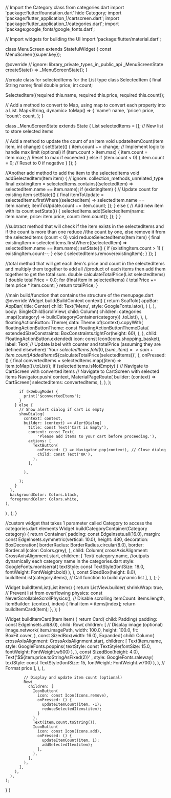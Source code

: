 // Import the Category class from categories.dart
import 'package:flutter/foundation.dart' hide Category;
import 'package:flutter_application_1/cartscreen.dart';
import 'package:flutter_application_1/categories.dart';
import 'package:google_fonts/google_fonts.dart';

// Import widgets for building the UI
import 'package:flutter/material.dart';

class MenuScreen extends StatefulWidget {
  const MenuScreen({super.key});

  @override
  // ignore: library_private_types_in_public_api
  _MenuScreenState createState() => _MenuScreenState();
}

//create class for selectedItems for the List type
class SelectedItem {
  final String name;
  final double price;
  int count;

  SelectedItem({required this.name, required this.price, required this.count});

  // Add a method to convert to Map, using map to convert each property into a List.
  Map<String, dynamic> toMap() => {
        'name': name,
        'price': price,
        'count': count,
      };
}

class _MenuScreenState extends State<MenuScreen> {
  List<SelectedItem> selectedItems = []; // New list to store selected items

  // Add a method to update the count of an item
  void updateItemCount(Item item, int change) {
    setState(() {
      item.count += change;
      // Implement logic to handle max limit (optional)
      if (item.count > item.max) {
        item.count = item.max; // Reset to max if exceeded
      } else if (item.count < 0) {
        item.count = 0; // Reset to 0 if negative
      }
    });
  }
  
  //Another add method to add the item to the selectedItems
  void addSelectedItem(Item item) {
  // ignore: collection_methods_unrelated_type
  final existingItem = selectedItems.contains((selectedItem) => selectedItem.name == item.name);
  if (existingItem) {
    // Update count for existing item
    setState(() {
      final itemToUpdate = selectedItems.firstWhere((selectedItem) => selectedItem.name == item.name);
      itemToUpdate.count += item.count;
    });
  } else {
    // Add new item with its count
    setState(() {
      selectedItems.add(SelectedItem(name: item.name, price: item.price, count: item.count));
    });
  }
}

//subtract method that will check if the item exists in the selectedItems and if the count is more than one reduce 
//the count by one, else remove it from the selectedItems (count < 0)
void reduceSelectedItems(Item item) {
  final existingItem = selectedItems.firstWhere((selectedItem) => selectedItem.name == item.name);
  setState(() {
    if (existingItem.count > 1) {
      existingItem.count--;
    } else {
      selectedItems.remove(existingItem);
    }
  });
}

//total method that will get each item's price and count in the selectedItems and multiply them together to add all
//product of each items then add them together to get the total sum.
double calculateTotalPrice(List<SelectedItem> selectedItems) {
  double totalPrice = 0.0;
  for (final item in selectedItems) {
    totalPrice += item.price * item.count;
  }
  return totalPrice;
}

//main build/function that contains the structure of the menupage.dart
  @override
  Widget build(BuildContext context) {
    return Scaffold(
      appBar: AppBar(
        title:  Center(
          child: 
          Text('Menu', style: GoogleFonts.lato(),
          )
        ),
      ),
      body: SingleChildScrollView(
        child: Column(
          children: categories
              .map((category) => buildCategoryContainer(category))
              .toList(),
        ),
      ),
      floatingActionButton: Theme(
      data: Theme.of(context).copyWith(
      floatingActionButtonTheme: const FloatingActionButtonThemeData(
      extendedSizeConstraints: BoxConstraints.tightFor(height: 60),
    ),
    ),
      child: FloatingActionButton.extended(
      icon: const Icon(Icons.shopping_basket),
      label: Text(
        // Update label with counter and totalPrice (assuming they are defined elsewhere)
        'Your ${selectedItems.fold(0, (sum, item) => sum + item.count)} Added Items  \$${calculateTotalPrice(selectedItems)}',
      ),
      onPressed: () {
         final convertedItems = selectedItems.map((item) => item.toMap()).toList();
        if (selectedItems.isNotEmpty) {
      // Navigate to CartScreen with converted items
          // Navigate to CartScreen with selected items
          Navigator.push(
            context,
            MaterialPageRoute(
              builder: (context) => CartScreen(
                selectedItems: convertedItems,
              ),
            ),
          );
      
         
          if (kDebugMode) {
            print('$convertedItems');
          }
        } else {
          // Show alert dialog if cart is empty
          showDialog(
            context: context,
            builder: (context) => AlertDialog(
              title: const Text('Cart is Empty'),
              content: const Text(
                  'Please add items to your cart before proceeding.'),
              actions: [
                TextButton(
                  onPressed: () => Navigator.pop(context), // Close dialog
                  child: const Text('OK'),
                ),
              ],
              
            ),
            
          );
        }
      },
      backgroundColor: Colors.black,
      foregroundColor: Colors.white,
    ),
)
,
    );
  }

  //custom widget that takes 1 parameter called Category to access the categories.dart elements
  Widget buildCategoryContainer(Category category) {
    return Container(
      padding: const EdgeInsets.all(16.0),
      margin: const EdgeInsets.symmetric(vertical: 10.0),
      height: 480,
      decoration: BoxDecoration(
        borderRadius: BorderRadius.circular(8.0),
        border: Border.all(color: Colors.grey),
      ),
      child: Column(
        crossAxisAlignment: CrossAxisAlignment.start,
        children: [
          Text(
            category.name, //outputs dynamically each category name in the categories.dart
            style:  GoogleFonts.montserrat(
              textStyle: const TextStyle(fontSize: 18.0, fontWeight: FontWeight.bold)
            ),
          ),
          const SizedBox(height: 8.0),
          buildItemList(category.items), // Call function to build dynamic list
        ],
      ),
    );
  }

  Widget buildItemList(List<Item> items) {
    return ListView.builder(
      shrinkWrap: true, // Prevent list from overflowing
      physics: const NeverScrollableScrollPhysics(), // Disable scrolling
      itemCount: items.length,
      itemBuilder: (context, index) {
        final item = items[index];
        return buildItemCard(item);
      },
    );
  }

  Widget buildItemCard(Item item) {
    return Card(
      child: Padding(
        padding: const EdgeInsets.all(8.0),
        child: Row(
          children: [
            // Display image (optional)
            Image.network(
              item.imagePath,
              width: 100.0,
              height: 100.0,
              fit: BoxFit.cover,
            ),
            const SizedBox(width: 16.0),
            Expanded(
              child: Column(
                crossAxisAlignment: CrossAxisAlignment.start,
                children: [
                  Text(item.name, style: GoogleFonts.poppins(
                    textStyle: const TextStyle(fontSize: 15.0, fontWeight: FontWeight.w500)
                  ),
                  ),
                  const SizedBox(height: 4.0),
                  Text('\$${item.price.toStringAsFixed(2)}' , 
                  style: GoogleFonts.raleway(
                    textStyle: const TextStyle(fontSize: 15, fontWeight: FontWeight.w700)
                  ),
                  ), // Format price
                ],
              ),
            ),

            // Display and update item count (optional)
            Row(
              children: [
                IconButton(
                  icon: const Icon(Icons.remove),
                  onPressed: () {
                    updateItemCount(item, -1);
                    reduceSelectedItems(item);
                  }
                ),
                Text(item.count.toString()),
                IconButton(
                  icon: const Icon(Icons.add),
                  onPressed: () {
                    updateItemCount(item, 1);
                    addSelectedItem(item);
                  },
                ),
              ],
            ),
          ],
        ),
      ),
    );
  }
}
